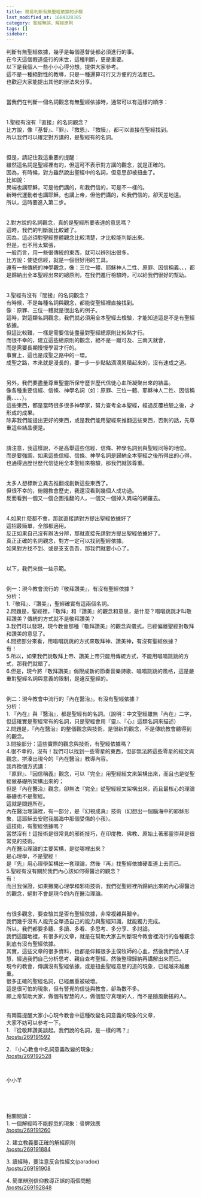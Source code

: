 ```yaml
---
title: 簡易判斷有無聖經依據的步驟
last_modified_at: 1684328385
category: 聖經無誤、解經原則
tags: []
sidebar: 
---
```


  <p>判斷有無聖經依據，幾乎是每個基督徒都必須進行的事。<br>
在今天這個假道盛行的末世，這種判斷，更是重要。<br>
<!--more-->以下是我個人一些小小心得分想，提供大家參考。<br>
這不是一種絕對性的教導，只是一種還算可行又方便的方法而已。<br>
也歡迎大家能提出其他的辦法來分享。<br>
<br>
<br>
當我們在判斷一個名詞觀念有無聖經依據時，通常可以有這樣的順序：<br>
<br>
<br>
1.聖經有沒有『直接』的名詞觀念？<br>
比方說，像『基督』、『罪』、『救恩』、『救贖』，都可以直接在聖經找到。<br>
所以我們可以確定對方講的，是聖經有的名詞。<br>
<br>
<br>
但是，請記住我這重要的提醒：<br>
雖然這名詞是聖經裡有的，但這可不表示對方講的觀念，就是正確的。<br>
因為，有時候，對方雖然說出聖經中的名詞，但意思卻被扭曲了。<br>
比如說：<br>
異端也講耶穌，可是他們講的，和我們信的，可是不一樣的。<br>
新時代運動者也講耶穌，也講上帝，但他們講的，和我們信的，卻天差地遠。<br>
所以，這時要進入第二步。<br>
<br>
<br>
2.對方說的名詞觀念，真的是聖經所要表達的意思嗎？<br>
這時，我們的判斷就比較難了。<br>
因為，這必須對聖經整體觀念比較清楚，才比較能判斷出來。<br>
但是，也不用太緊張，<br>
一般而言，用一些很傳統的東西，就可以辨別出很多。<br>
比方說：使徒信經，就是一個很好用的工具。<br>
還有一些傳統的神學觀念，像：三位一體、耶穌神人二性、原罪、因信稱義、、，都是歸納出全本聖經出來的總原則，在我們進行檢驗時，可以給我們很好的幫助。<br>
<br>
<br>
3.聖經有沒有『間接』的名詞觀念？<br>
有時候，不是每種名詞與觀念，都能從聖經裡直接找到。<br>
像：原罪、三位一體就是很出名的例子。<br>
這時，對這類名詞觀念，我們就必須用全本聖經去檢驗，才能知道這是不是有聖經依據。<br>
但這比較難，一樣是需要信徒盡量對聖經總原則比較熟才行。<br>
而很不幸的，建立這些總原則的觀念，絕不是一蹴可及、三兩天就會，<br>
而是需要長期慢慢學習才行的。<br>
事實上，這也是成聖之路中的一環。<br>
成聖之路，本來就是漫長的，要一步一步點點滴滴累積起來的，沒有速成之道。<br>
<br>
<br>
另外，我們要盡量尊重聖靈所保守歷世歷代信徒心血所凝聚出來的結晶。<br>
像各種重要信經、信條、神學名詞（如：原罪、三位一體、耶穌神人二性、因信稱義、、、、）。<br>
這些東西，都是當時很多很多神學家，努力查考全本聖經，經過反覆檢驗之後，才形成的成果。<br>
除非我們能提出更好的東西，或是我們能用聖經來推翻這些東西，否則的話，先尊重這些結晶便是。<br>
<br>
<br>
請注意，我這樣說，不是高舉這些信經、信條、神學名詞到與聖經同等的地位。<br>
而是要強調，如果這些信經、信條、神學名詞是歸納全本聖經之後所得出的心得，也通得過歷世歷代信徒用全本聖經來檢驗，那我們就該尊重。<br>
<br>
<br>
太多人想標新立異去推翻或創新這些東西了。<br>
但很不幸的，俯閱教會歷史，我還沒看到幾個人成功過。<br>
反而看到一個又一個企圖推翻的人，一個又一個掉入異端的網羅去。<br>
<br>
<br>
4.如果什麼都不會，那就直接請對方提出聖經依據好了<br>
這招最簡單，全部都適用。<br>
反正如果自己沒有辦法分辨，那就直接先請對方提出聖經依據好了。<br>
真正正確的名詞觀念，對方一定可以找到聖經依據。<br>
如果對方找不到、或是支支吾吾，那我們就要小心了。<br>
<br>
<br>
以下，我們來做一些示範。<br>
<br>
<br>
例一：現今教會流行的『敬拜讚美』，有沒有聖經依據？<br>
分析：<br>
1.『敬拜』、『讚美』，聖經確實有這兩個名詞。<br>
2.問題是，聖經裡，『敬拜』和『讚美』的觀念和意思，是什麼？唱唱跳跳才叫敬拜讚美？傳統的方式就不是敬拜讚美？<br>
3.我們可以發現，現今教會那種『敬拜讚美』的觀念與儀式，已經偏離聖經對敬拜和讚美的意思了。<br>
4.間接部分來看，用唱唱跳跳的方式來敬拜神、讚美神，有沒有聖經依據？<br>
有！<br>
5.所以，如果我們說敬拜上帝、讚美上帝只能用傳統方式，不能用唱唱跳跳的方式，那我們就錯了。<br>
6.但是，現今將『敬拜讚美』侷限成新的節奏音樂詩歌、唱唱跳跳的風格，這是嚴重對聖經名詞與意義的限制，是違反聖經的。<br>
<br>
<br>
例二：現今教會中流行的『內在醫治』，有沒有聖經依據？<br>
分析：<br>
1. 『內在』與『醫治』，都是聖經有的名詞。（說明：中文聖經雖無『內在』二字，但這確實是聖經常有的名詞，只是聖經會用『靈』、『心』這類名詞來描述）<br>
2.問題是，『內在醫治』的整個觀念與技術，是很新的觀念，不是傳統教會聽得到的觀念。<br>
3.間接部分：這些實際的觀念與技術，有聖經依據嗎？<br>
4.很不幸的，沒有！我們可以找到一些零星的東西，但卻無法將這些零星的經文與觀念，拼湊出現今的『內在醫治』教導內容。<br>
我再換個方式講：<br>
『原罪』、『因信稱義』觀念，可以『完全』用聖經經文來架構出來，而且也是從聖經做基礎所架構出來的；<br>
但是『內在醫治』觀念，卻無法『完全』從聖經經文架構出來，而且最核心的理論基礎也不是聖經。<br>
這就是問題所在。<br>
內在醫治理論裡，有一部分，是『幻視成真』技術（幻想出一個腦海中的耶穌形象，這耶穌去安慰我腦海中那個受傷的小孩）。<br>
這技術，有聖經依據嗎？<br>
當然沒有！這技術是很常見的邪術技巧，在印度教、佛教、原始土著邪靈崇拜是很常見的技術。<br>
內在醫治理論的主要架構，是從哪裡出來？<br>
是心理學，不是聖經！<br>
是『先』用心理學架構出一套理論，然後『再』找聖經依據硬牽連上去而已。<br>
5.聖經有沒有關於我們內心該如何得醫治的觀念？<br>
有！<br>
而且我保證，如果撇開心理學和邪術技術，我們從聖經裡所歸納出來的內心得醫治的觀念，絕對不會是現今的內在醫治理論。<br>
<br>
<br>
有很多觀念，要查驗其是否有聖經依據，非常複雜與艱辛。<br>
我們幾乎沒有人能完全單憑自己的能力與聖經知識，就能獨力完成。<br>
所以，我們都要多聽、多讀、多看、多思考、多分享、多討論。<br>
我們這園地裡，有很多的文章，就是在幫助大家去判斷現今教會裡流行的各種觀念到底有沒有聖經依據。<br>
其實，這些文章的很多資料，也都是仰賴很多主僕牧師的心血，然後我們拾人牙慧，經過我們自己分析思考、親自查考聖經，然後整理歸納再講解出來而已。<br>
現今的教會，傳講沒有聖經依據，或是扭曲聖經意思的道的現象，已經越來越嚴重。<br>
很多正確的聖經名詞，已經嚴重被破壞。<br>
這是很可怕的現象，但有警覺的信徒與教會，卻為數不多。<br>
願上帝幫助大家，做個有智慧的人，做個堅守真理的人，而不是隨風動搖的人。<br>
&nbsp;</p>

<p>有兩篇提醒大家小心現今教會中這種改變名詞意義的現象的文章，<br>
大家不妨可以參考一下。<br>
1. 『從敬拜讚美談起。我們說的名詞，是一樣的嗎？』<br>
<a href="/posts/269191592" target="_blank">/posts/269191592</a></p>

<p>2. 『小心教會中名詞意義改變的現象』<br>
<a href="/posts/269192528" target="_blank">/posts/269192528</a></p>

<p>&nbsp;</p>

<p>小小羊</p>

<p>&nbsp;</p>

<p>&nbsp;</p>

<p>相關閱讀：<br>
1. 一個解經時不能輕忽的現象：骨牌效應<br>
<a href="/posts/269191260" target="_blank">/posts/269191260</a></p>

<p>2. 建立教義要正確的解經原則<br>
<a href="/posts/269191884" target="_blank">/posts/269191884</a></p>

<p>3. 讀經時，要注意反合性經文(paradox)<br>
<a href="/posts/269191908" target="_blank">/posts/269191908</a></p>

<p>4. 簡單辨別信仰教導正誤的兩個問題<br>
<a href="/posts/269192848" target="_blank">/posts/269192848</a></p>

<p>&nbsp;</p>

<p>&nbsp;</p>

<p>&nbsp;</p>

<p>&nbsp;</p>
